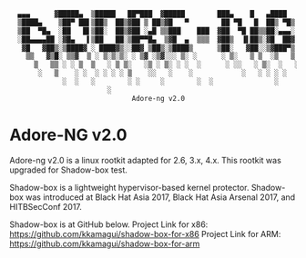 ```bash
  ▄▄▄      ▓█████▄  ▒█████   ██▀███  ▓█████        ███▄    █   ▄████ 
  ▒████▄    ▒██▀ ██▌▒██▒  ██▒▓██ ▒ ██▒▓█   ▀        ██ ▀█   █  ██▒ ▀█▒ 
  ▒██  ▀█▄  ░██   █▌▒██░  ██▒▓██ ░▄█ ▒▒███    ███  ▓██  ▀█ ██▒▒██░▄▄▄░ 
  ░██▄▄▄▄██ ░▓█▄   ▌▒██   ██░▒██▀▀█▄  ▒▓█  ▄  ▒▒▒  ▓██▒  ▐▌██▒░▓█  ██▓ 
   ▓█   ▓██▒░▒████▓ ░ ████▓▒░░██▓ ▒██▒░▒████▒      ▒██░   ▓██░░▒▓███▀▒ 
    ▒▒   ▓▒█░ ▒▒▓  ▒ ░ ▒░▒░▒░ ░ ▒▓ ░▒▓░░░ ▒░ ░      ░ ▒░   ▒ ▒  ░▒   ▒ 
      ▒   ▒▒ ░ ░ ▒  ▒   ░ ▒ ▒░   ░▒ ░ ▒░ ░ ░  ░      ░ ░░   ░ ▒░  ░   ░ 
 	   ░   ▒    ░ ░  ░ ░ ░ ░ ▒    ░░   ░    ░            ░   ░ ░ ░ ░   ░ 
 	         ░  ░   ░        ░ ░     ░        ░  ░               ░       ░ 
 			            ░                                                       
                              Adore-ng v2.0 
```

Adore-NG v2.0
=============

Adore-ng v2.0 is a linux rootkit adapted for 2.6, 3.x, 4.x. This rootkit was 
upgraded for Shadow-box test. 

Shadow-box is a lightweight hypervisor-based kernel protector. Shadow-box was 
introduced at Black Hat Asia 2017, Black Hat Asia Arsenal 2017, and HITBSecConf
2017. 

Shadow-box is at GitHub below.
Project Link for x86: https://github.com/kkamagui/shadow-box-for-x86
Project Link for ARM: https://github.com/kkamagui/shadow-box-for-arm

